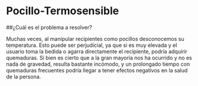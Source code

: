 # Pocillo-Termosensible

##¿Cuál es el problema a resolver?

Muchas veces, al manipular recipientes como pocillos desconocemos su temperatura. Esto puede ser perjudicial, ya que si es muy elevada y el usuario toma la bedida o 
agarra directamente el recipiente, podría adquirir quemaduras. Si bien es cierto que a la gran mayoría nos ha ocurrido y no es nada de gravedad, resulta bastante incómodo, 
y un prolongado tiempo con quemaduras frecuentes podría llegar a tener efectos negativos en la salud de la persona. 
